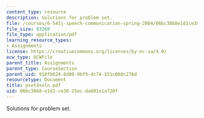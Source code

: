 ```yaml
---
content_type: resource
description: Solutions for problem set.
file: /courses/6-541j-speech-communication-spring-2004/06bc3868e1d1ce3025ecda601e1a720f_pset4soln.pdf
file_size: 93260
file_type: application/pdf
learning_resource_types:
- Assignments
license: https://creativecommons.org/licenses/by-nc-sa/4.0/
ocw_type: OCWFile
parent_title: Assignments
parent_type: CourseSection
parent_uid: 918fb024-8d00-9bf9-dc74-151c060c276d
resourcetype: Document
title: pset4soln.pdf
uid: 06bc3868-e1d1-ce30-25ec-da601e1a720f
---
```

Solutions for problem set.